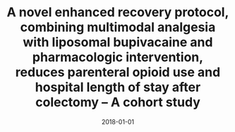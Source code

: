 ---
title: "A novel enhanced recovery protocol, combining multimodal analgesia with liposomal bupivacaine and pharmacologic intervention, reduces parenteral opioid use and hospital length of stay after colectomy – A cohort study"
collection: publications
permalink:
excerpt:
date: 2018-01-01
venue: 'International Journal of Surgery Open'
paperurl: 'https://doi.org/10.1016/j.ijso.2018.07.007'
citation: 'Pricolo, V. E., Fei, P., Crowley, S., Camisa, V., <p style="text-decoration: underline;"> Bonvini, M. </p> (2018). &quot;A novel enhanced recovery protocol, combining multimodal analgesia with liposomal bupivacaine and pharmacologic intervention, reduces parenteral opioid use and hospital length of stay after colectomy – A cohort study.&quot; <i>International Journal of Surgery Open</i>. 13, 24-28.'
---